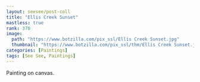 ```yaml
---
layout: seesee/post-coll
title: "Ellis Creek Sunset"
mastless: true
rank: 370
image:
  path: "https://www.botzilla.com/pix_ssl/Ellis Creek Sunset.jpg"
  thumbnail: "https://www.botzilla.com/pix_ssl/thm/Ellis Creek Sunset.jpg"
categories: [Paintings]
tags: [See See, Paintings]
---
```


Painting on canvas.



